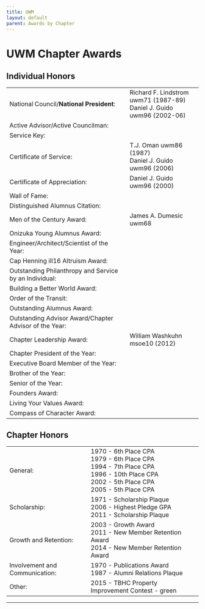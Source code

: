 ```yaml
---
title: UWM
layout: default
parent: Awards by Chapter
---
```


<link rel="stylesheet" href="{{ '/assets/css/by_chapter.css' | relative_url }}">

# UWM Chapter Awards

## Individual Honors

<table>
<tbody>

<tr>
<td>National Council/<b>National President</b>:</td>
<td>Richard F. Lindstrom uwm71 (1987-89) 
<br>Daniel J. Guido uwm96 (2002-06)
</td></tr>

<tr>
<td>Active Advisor/Active Councilman:</td>
<td>
</td></tr>

<tr>
<td>Service Key:</td>
<td>
</td></tr>

<tr>
<td>Certificate of Service:</td>
<td>T.J. Oman uwm86 (1987)
<br>Daniel J. Guido uwm96 (2006)
</td></tr>

<tr>
<td>Certificate of Appreciation:</td>
<td>Daniel J. Guido uwm96 (2000) 
</td></tr>

<tr>
<td>Wall of Fame:</td>
<td>
</td></tr>

<tr>
<td>Distinguished Alumnus Citation:</td>
<td>
</td></tr>

<tr>
<td>Men of the Century Award:</td>
<td>James A. Dumesic uwm68
</td></tr>

<tr>
<td>Onizuka Young Alumnus Award:</td>
<td>
</td></tr>

<tr>
<td>Engineer/Architect/Scientist of the Year:</td>
<td>
</td></tr>

<tr>
<td>Cap Henning ill16 Altruism Award:</td>
<td>
</td></tr>

<tr>
<td>Outstanding Philanthropy and Service by an Individual:</td>
<td>
</td></tr>

<tr>
<td>Building a Better World Award:</td>
<td>
</td></tr>
<tr>

<td>Order of the Transit:</td>
<td>
</td></tr>

<tr>
<td>Outstanding Alumnus Award:</td>
<td>
</td></tr>

<tr>
<td>Outstanding Advisor Award/Chapter Advisor of the Year:</td>
<td>
</td></tr>

<tr>
<td>Chapter Leadership Award:</td>
<td>William Washkuhn msoe10 (2012)
</td></tr>

<tr>
<td>Chapter President of the Year:</td>
<td>
</td></tr>

<tr>
<td>Executive Board Member of the Year:</td>
<td>
</td></tr>

<tr>
<td>Brother of the Year:</td>
<td>
</td></tr>

<tr>
<td>Senior of the Year:</td>
<td>
</td></tr>

<tr>
<td>Founders Award:</td>
<td>
</td></tr>

<tr>
<td>Living Your Values Award:</td>
<td>
</td></tr>

<tr>
<td>Compass of Character Award:</td>
<td>
</td></tr>

</tbody>
</table>

## Chapter Honors

<table>
<tbody>

<tr>
<td>General:</td>
<td>1970 - 6th Place CPA
<br>1979 - 6th Place CPA
<br>1994 - 7th Place CPA
<br>1996 - 10th Place CPA
<br>2002 - 5th Place CPA
<br>2005 - 5th Place CPA
</td></tr>

<tr>
<td>Scholarship:</td>
<td>1971 - Scholarship Plaque
<br>2006 - Highest Pledge GPA
<br>2011 - Scholarship Plaque
</td></tr>

<tr>
<td>Growth and Retention:</td>
<td>2003 - Growth Award
<br>2011 - New Member Retention Award
<br>2014 - New Member Retention Award
</td></tr>

<tr>
<td>Involvement and Communication:</td>
<td>1970 - Publications Award
<br>1987 - Alumni Relations Plaque
</td></tr>

<tr>
<td>Other:</td>
<td>2015 - TBHC Property Improvement Contest - green
</td></tr>

</tbody>
</table>

---
